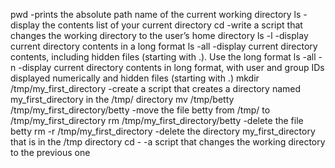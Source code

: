 pwd -prints the absolute path name of the current working directory
ls -display the contents list of your current directory
cd -write a script that changes the working directory to the user’s home directory
ls -l -display current directory contents in a long format
ls -all -display current directory contents, including hidden files (starting with .). Use the long format
ls -all -n -display current directory contents in long format, with user and group IDs displayed numerically and hidden files (starting with .)
mkdir /tmp/my_first_directory -create a script that creates a directory named my_first_directory in the /tmp/ directory
mv /tmp/betty /tmp/my_first_directory/betty -move the file betty from /tmp/ to /tmp/my_first_directory
rm /tmp/my_first_directory/betty -delete the file betty
rm -r /tmp/my_first_directory -delete the directory my_first_directory that is in the /tmp directory
cd - -a script that changes the working directory to the previous one


